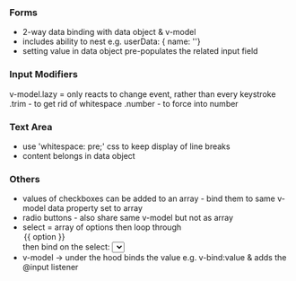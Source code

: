 ### Forms
- 2-way data binding with data object & v-model
- includes ability to nest e.g. userData: { name: ''}
- setting value in data object pre-populates the related input field

### Input Modifiers
v-model.lazy = only reacts to change event, rather than every keystroke
.trim - to get rid of whitespace
.number - to force into number

### Text Area
- use 'whitespace: pre;' css to keep display of line breaks
- content belongs in data object

### Others
- values of checkboxes can be added to an array - bind them to same v-model data property set to array
- radio buttons - also share same v-model but not as array
- select = array of options then loop through <option v-for="option in options" :selected="option == 'UK'">{{ option }}</option>
then bind on the select: <select v-model="selectedPriority">
- v-model -> under the hood binds the value e.g. v-bind:value & adds the @input listener
